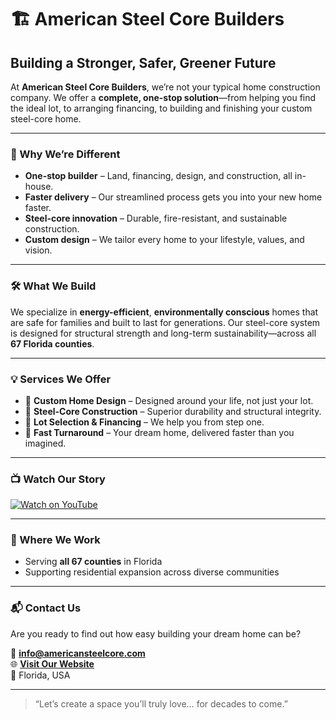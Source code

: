 # 🏗️ American Steel Core Builders

## Building a Stronger, Safer, Greener Future

At **American Steel Core Builders**, we’re not your typical home construction company. We offer a **complete, one-stop solution**—from helping you find the ideal lot, to arranging financing, to building and finishing your custom steel-core home.

---

### 🌱 Why We’re Different

- **One-stop builder** – Land, financing, design, and construction, all in-house.
- **Faster delivery** – Our streamlined process gets you into your new home faster.
- **Steel-core innovation** – Durable, fire-resistant, and sustainable construction.
- **Custom design** – We tailor every home to your lifestyle, values, and vision.

---

### 🛠️ What We Build

We specialize in **energy-efficient**, **environmentally conscious** homes that are safe for families and built to last for generations. Our steel-core system is designed for structural strength and long-term sustainability—across all **67 Florida counties**.

---

### 💡 Services We Offer

- 🏡 **Custom Home Design** – Designed around your life, not just your lot.
- 🧱 **Steel-Core Construction** – Superior durability and structural integrity.
- 🔧 **Lot Selection & Financing** – We help you from step one.
- 🚀 **Fast Turnaround** – Your dream home, delivered faster than you imagined.

---

### 📺 Watch Our Story

[![Watch on YouTube](https://img.youtube.com/vi/4yqPh4YptDo/0.jpg)](https://www.youtube.com/watch?v=4yqPh4YptDo)

---

### 📍 Where We Work

- Serving **all 67 counties** in Florida
- Supporting residential expansion across diverse communities

---

### 📬 Contact Us

Are you ready to find out how easy building your dream home can be?

📧 **info@americansteelcore.com**  
🌐 **[Visit Our Website](https://americansteelcore.com)**  
📍 Florida, USA

---

> “Let’s create a space you’ll truly love… for decades to come.”
